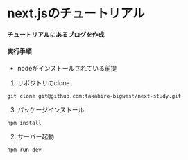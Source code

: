 # next.jsのチュートリアル

#### チュートリアルにあるブログを作成

#### 実行手順
- nodeがインストールされている前提
1. リポジトリのclone
```
git clone git@github.com:takahiro-bigwest/next-study.git
```

3. パッケージインストール
```
npm install
```

2. サーバー起動
```
npm run dev
```







